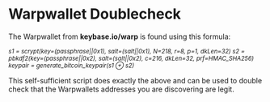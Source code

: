 # Warpwallet Doublecheck



The Warpwallet from <b>keybase.io/warp</b> is found using this formula:

*<sub>s1 	=	scrypt(key=(passphrase||0x1), salt=(salt||0x1), N=218, r=8, p=1, dkLen=32)
s2 	=	pbkdf2(key=(passphrase||0x2), salt=(salt||0x2), c=216, dkLen=32, prf=HMAC_SHA256)
keypair	=	generate_bitcoin_keypair(s1 ⊕ s2)</sub>*

This self-sufficient script does exactly the above and can be used to double check that the Warpwallets addresses you are discovering are legit.

